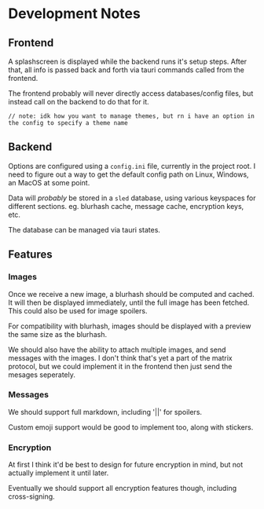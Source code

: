 # Development Notes

## Frontend
A splashscreen is displayed while the backend runs it's setup steps.
After that, all info is passed back and forth via tauri commands called from the frontend.

The frontend probably will never directly access databases/config files, but instead call on the backend to do that for it.

`// note: idk how you want to manage themes, but rn i have an option in the config to specify a theme name`

## Backend
Options are configured using a `config.ini` file, currently in the project root.
I need to figure out a way to get the default config path on Linux, Windows, an MacOS at some point.

Data will *probably* be stored in a `sled` database, using various keyspaces for different sections.
eg. blurhash cache, message cache, encryption keys, etc.

The database can be managed via tauri states.

## Features

### Images
Once we receive a new image, a blurhash should be computed and cached.
It will then be displayed immediately, until the full image has been fetched.
This could also be used for image spoilers.

For compatibility with blurhash, images should be displayed with a preview the same size as the blurhash.

We should also have the ability to attach multiple images, and send messages with the images.
I don't think that's yet a part of the matrix protocol, but we could implement it in the frontend then just send the mesages seperately.

### Messages
We should support full markdown, including '||' for spoilers.

Custom emoji support would be good to implement too, along with stickers.

### Encryption
At first I think it'd be best to design for future encryption in mind, but not actually implement it until later.

Eventually we should support all encryption features though, including cross-signing.
